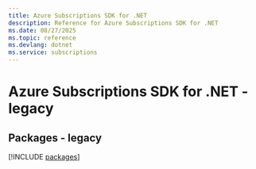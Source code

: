 ```yaml
---
title: Azure Subscriptions SDK for .NET
description: Reference for Azure Subscriptions SDK for .NET
ms.date: 08/27/2025
ms.topic: reference
ms.devlang: dotnet
ms.service: subscriptions
---
```

# Azure Subscriptions SDK for .NET - legacy
## Packages - legacy
[!INCLUDE [packages](subscriptions-index.md)]